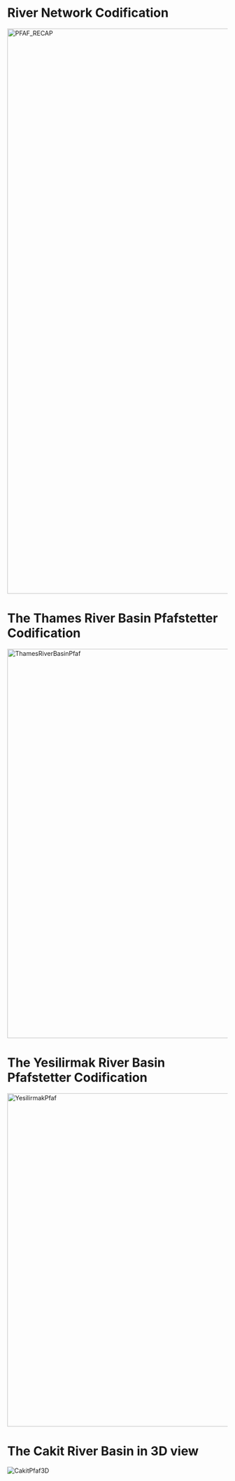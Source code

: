 
# River Network Codification

<img width="1292" alt="PFAF_RECAP" src="https://user-images.githubusercontent.com/64214370/125661264-9f381309-65fd-4d64-b36f-ca3a3b5066d0.png">


# The Thames River Basin Pfafstetter Codification

<img width="890" alt="ThamesRiverBasinPfaf" src="https://user-images.githubusercontent.com/64214370/123221469-a8cd0e00-d4d7-11eb-9f75-42ec5df79e6c.png">


# The Yesilirmak River Basin Pfafstetter Codification

<img width="762" alt="YesilirmakPfaf" src="https://user-images.githubusercontent.com/64214370/123222296-77087700-d4d8-11eb-81c4-35dbe7654237.png">



# The Cakit River Basin in 3D view

![CakitPfaf3D](https://user-images.githubusercontent.com/64214370/123222571-be8f0300-d4d8-11eb-997b-8742760ac1ee.png)

